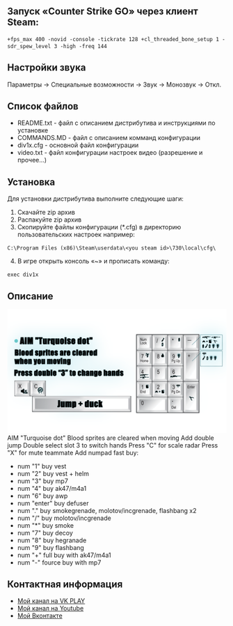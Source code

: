 ## Запуск «Counter Strike GO» через клиент Steam:
```
+fps_max 400 -novid -console -tickrate 128 +cl_threaded_bone_setup 1 -sdr_spew_level 3 -high -freq 144
```

## Настройки звука
Параметры -> Специальные возможности -> Звук -> Монозвук -> Откл.

## Список файлов
- README.txt - файл с описанием дистрибутива и инструкциями по установке
- COMMANDS.MD - файл с описанием комманд конфигурации
- div1x.cfg - основной файл конфигурации
- video.txt - файл конфигурации настроек видео (разрешение и прочее...)

## Установка
Для установки дистрибутива выполните следующие шаги:
1. Скачайте zip архив
2. Распакуйте zip архив
3. Скопируйте файлы конфигурации (*.cfg) в директорию пользовательских настроек например:
 ```
С:\Program Files (x86)\Steam\userdata\<you steam id>\730\local\cfg\
```
4. В игре открыть консоль «~» и прописать команду:
``` 
exec div1x
```

## Описание
![Комбинации](/keys.png)
AIM "Turquoise dot"
Blood sprites are cleared when moving
Add double jump
Double select slot 3 to switch hands
Press "С" for scale radar
Press "X" for mute teammate
Add numpad fast buy:
- num "1" buy vest
- num "2" buy vest + helm
- num "3" buy mp7
- num "4" buy ak47/m4a1
- num "6" buy awp
- num "enter" buy defuser
- num "." buy smokegrenade, molotov/incgrenade, flashbang x2
- num "/" buy molotov/incgrenade
- num "*" buy smoke
- num "7" buy decoy
- num "8" buy hegranade
- num "9" buy flashbang
- num "+" full buy with ak47/m4a1
- num "-" fource buy with mp7

## Контактная информация
- [Мой канал на VK PLAY](https://vkplay.live/div1x/ "Подпишись если есть возможность")
- [Мой канал на Youtube](https://www.youtube.com/@divinator "Подпишись если есть возможность")
- [Мой Вконтакте](https://vk.com/divinator.vskz)